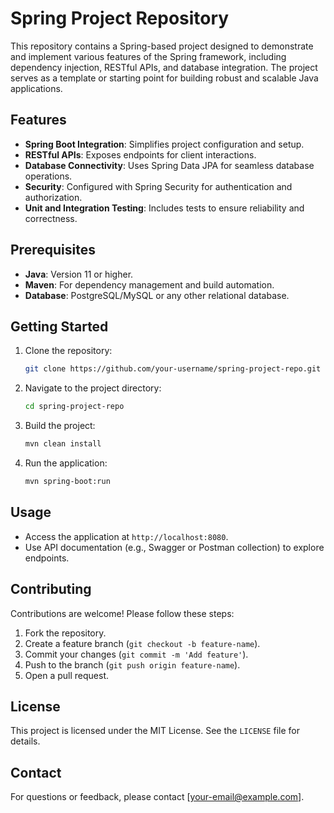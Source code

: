 



# Spring Project Repository

This repository contains a Spring-based project designed to demonstrate and implement various features of the Spring framework, including dependency injection, RESTful APIs, and database integration. The project serves as a template or starting point for building robust and scalable Java applications.

## Features

- **Spring Boot Integration**: Simplifies project configuration and setup.
- **RESTful APIs**: Exposes endpoints for client interactions.
- **Database Connectivity**: Uses Spring Data JPA for seamless database operations.
- **Security**: Configured with Spring Security for authentication and authorization.
- **Unit and Integration Testing**: Includes tests to ensure reliability and correctness.

## Prerequisites

- **Java**: Version 11 or higher.
- **Maven**: For dependency management and build automation.
- **Database**: PostgreSQL/MySQL or any other relational database.

## Getting Started

1. Clone the repository:
   ```bash
   git clone https://github.com/your-username/spring-project-repo.git
   ```
2. Navigate to the project directory:
   ```bash
   cd spring-project-repo
   ```
3. Build the project:
   ```bash
   mvn clean install
   ```
4. Run the application:
   ```bash
   mvn spring-boot:run
   ```

## Usage

- Access the application at `http://localhost:8080`.
- Use API documentation (e.g., Swagger or Postman collection) to explore endpoints.

## Contributing

Contributions are welcome! Please follow these steps:

1. Fork the repository.
2. Create a feature branch (`git checkout -b feature-name`).
3. Commit your changes (`git commit -m 'Add feature'`).
4. Push to the branch (`git push origin feature-name`).
5. Open a pull request.

## License

This project is licensed under the MIT License. See the `LICENSE` file for details.

## Contact

For questions or feedback, please contact [your-email@example.com].
